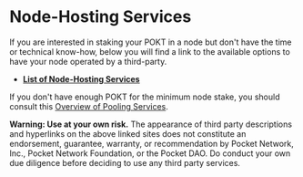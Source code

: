 # Node-Hosting Services

If you are interested in staking your POKT in a node but don't have the time or technical know-how, below you will find a link to the available options to have your node operated by a third-party.

* [**List of Node-Hosting Services**](https://forum.pokt.network/t/overview-of-node-hosting-services/366)

If you don't have enough POKT for the minimum node stake, you should consult this [Overview of Pooling Services](https://forum.pokt.network/t/overview-of-pooling-services/2437).

**Warning: Use at your own risk.** The appearance of third party descriptions and hyperlinks on the above linked sites does not constitute an endorsement, guarantee, warranty, or recommendation by Pocket Network, Inc., Pocket Network Foundation, or the Pocket DAO. Do conduct your own due diligence before deciding to use any third party services.
